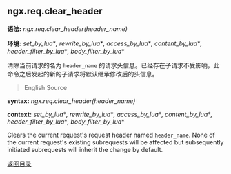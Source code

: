 ngx.req.clear_header
--------------------
**语法:** *ngx.req.clear_header(header_name)*

**环境:** *set_by_lua*\**, rewrite_by_lua*\**, access_by_lua*\**, content_by_lua*\**, header_filter_by_lua*\**, body_filter_by_lua*\*

清除当前请求的名为 `header_name` 的请求头信息。已经存在子请求不受影响，此命令之后发起的新的子请求将默认继承修改后的头信息。


> English Source

**syntax:** *ngx.req.clear_header(header_name)*

**context:** *set_by_lua*\**, rewrite_by_lua*\**, access_by_lua*\**, content_by_lua*\**, header_filter_by_lua*\**, body_filter_by_lua*\*

Clears the current request's request header named `header_name`. None of the current request's existing subrequests will be affected but subsequently initiated subrequests will inherit the change by default.

[返回目录](#nginx-api-for-lua)